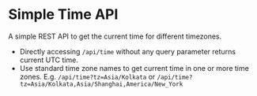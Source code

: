 # Simple Time API

A simple REST API to get the current time for different timezones.
* Directly accessing `/api/time` without any query parameter returns current UTC time.
* Use standard time zone names to get current time in one or more time zones. E.g. `/api/time?tz=Asia/Kolkata` or `/api/time?tz=Asia/Kolkata,Asia/Shanghai,America/New_York`